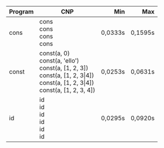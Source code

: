 Program | CNP | Min | Max
--- | --- | ---: | ---:
cons | cons<br/>cons<br/>cons<br/>cons | 0,0333s | 0,1595s
const | const(a, 0)<br/>const(a, 'ello')<br/>const(a, [1, 2, 3])<br/>const(a, [1, 2, 3\|4])<br/>const(a, [1, 2, 3\|4])<br/>const(a, [1, 2, 3, 4]) | 0,0253s | 0,0631s
id | id<br/>id<br/>id<br/>id<br/>id<br/>id | 0,0295s | 0,0920s
